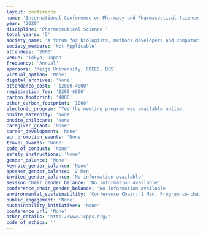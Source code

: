 ```yaml
---
layout: conference 
name: 'International Conference on Pharmacy and Pharmaceutical Science '
year: '2020'
discipline: 'Pharmaceutical Science '
total_years: '5'
society_name: 'A forum for biologists, methods developers and computational modellers interested in understanding biology at single cell resolution'
society_members: 'Not Applicable'
attendees: '2000'
venue: 'Tokyo, Japan'
frequency: 'Annual'
sponsors: 'Meiji University, CBEES, BBS'
virtual_option: 'None'
digital_archives: 'None'
attendance_cost: ' $2000-4000'
registration_fee: '$280-$600'
carbon_footprint: '4000'
other_carbon_footprint: '1000'
electonic_program: 'Yes the meeting program was available online.'
onsite_maternity: 'None'
onsite_childcare: 'None'
caregiver_grant: 'None'
career_development: 'None'
ecr_promotion_events: 'None'
travel_awards: 'None'
code_of_conduct: 'None'
safety_instructions: 'None'
gender_balance: 'None'
keynote_gender_balance: 'None'
speaker_gender_balance: '2 Men '
invited_gender_balance: 'No information available'
session_chair_gender_balance: 'No information available'
conference_chair_gender_balance: 'No information available'
environmental_sustainability: 'Conference Chair: 1 Man, Program co-chairs: 2 Men, 1 Woman, Local organizing committee chair: 1Man'
public_engagement: 'None'
sustainability_initiatives: 'None'
conference_url: 'None'
other_details: 'http://www.icpps.org/'
code_of_ethics: ''
---
```

